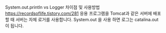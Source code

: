 System.out.println vs Logger 차이점 및 사용방법
https://recordsoflife.tistory.com/281
응용 프로그램을 Tomcat과 같은 서버에 배포 할 때 서버는 자체 로거를 사용합니다. System.out 을 사용 하면 로그는 catalina.out이 됩니다.